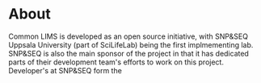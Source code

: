 # About

Common LIMS is developed as an open source initiative, with SNP&SEQ Uppsala University (part of SciLifeLab) being the first implmementing lab. SNP&SEQ is also the main sponsor of the project in that it has dedicated parts of their development team's efforts to work on this project. Developer's at SNP&SEQ form the
